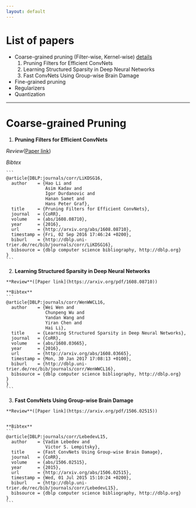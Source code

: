 ```yaml
---
layout: default
---
```

# [](#list) List of papers
  * Coarse-grained pruning (Filter-wise, Kernel-wise) [details](#coarse_prune)
    1. Pruning Filters for Efficient ConvNets
    2. Learning Structured Sparsity in Deep Neural Networks
    3. Fast ConvNets Using Group-wise Brain Damage
  * Fine-grained pruning
  * Regularizers
  * Quantization

* * *

# [](#coarse_prune) Coarse-grained Pruning

  1. **Pruning Filters for Efficient ConvNets**

  _Review_([Paper link](https://arxiv.org/pdf/1608.08710))

  _Bibtex_

    ```
    @article{DBLP:journals/corr/LiKDSG16,
      author    = {Hao Li and
                   Asim Kadav and
                   Igor Durdanovic and
                   Hanan Samet and
                   Hans Peter Graf},
      title     = {Pruning Filters for Efficient ConvNets},
      journal   = {CoRR},
      volume    = {abs/1608.08710},
      year      = {2016},
      url       = {http://arxiv.org/abs/1608.08710},
      timestamp = {Fri, 02 Sep 2016 17:46:24 +0200},
      biburl    = {http://dblp.uni-trier.de/rec/bib/journals/corr/LiKDSG16},
      bibsource = {dblp computer science bibliography, http://dblp.org}
    }
    ```
  2. **Learning Structured Sparsity in Deep Neural Networks**

    **Review**([Paper link](https://arxiv.org/pdf/1608.08710))

    **Bibtex**
    ```
    @article{DBLP:journals/corr/WenWWCL16,
      author    = {Wei Wen and
                   Chunpeng Wu and
                   Yandan Wang and
                   Yiran Chen and
                   Hai Li},
      title     = {Learning Structured Sparsity in Deep Neural Networks},
      journal   = {CoRR},
      volume    = {abs/1608.03665},
      year      = {2016},
      url       = {http://arxiv.org/abs/1608.03665},
      timestamp = {Mon, 30 Jan 2017 17:08:13 +0100},
      biburl    = {http://dblp.uni-trier.de/rec/bib/journals/corr/WenWWCL16},
      bibsource = {dblp computer science bibliography, http://dblp.org}
    }
    }
    ```
  3. **Fast ConvNets Using Group-wise Brain Damage**

    **Review**([Paper link](https://arxiv.org/pdf/1506.02515))


    **Bibtex**
    ```
    @article{DBLP:journals/corr/LebedevL15,
      author    = {Vadim Lebedev and
                   Victor S. Lempitsky},
      title     = {Fast ConvNets Using Group-wise Brain Damage},
      journal   = {CoRR},
      volume    = {abs/1506.02515},
      year      = {2015},
      url       = {http://arxiv.org/abs/1506.02515},
      timestamp = {Wed, 01 Jul 2015 15:10:24 +0200},
      biburl    = {http://dblp.uni-trier.de/rec/bib/journals/corr/LebedevL15},
      bibsource = {dblp computer science bibliography, http://dblp.org}
    }
    ```

